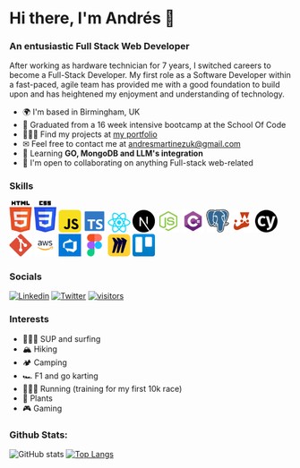 Hi there, I'm Andrés 👋
============================
### An entusiastic Full Stack Web Developer

After working as hardware technician for 7 years, I switched careers to become a Full-Stack Developer. My first role as a Software Developer within a fast-paced, agile team has provided me with a good foundation to build upon and has heightened my enjoyment and understanding of technology.

* 🌍 I'm based in Birmingham, UK
* 📜 Graduated from a 16 week intensive bootcamp at the School Of Code
* 👨🏼‍💻 Find my projects at [my portfolio](https://andres3m.github.io/personal-website/)
* ✉ Feel free to contact me at [andresmartinezuk@gmail.com](mailto:andresmartinezuk@gmail.com)
* 🌱 Learning **GO, MongoDB and LLM's integration**
* 🤝 I'm open to collaborating on anything Full-stack web-related

### Skills
<div style="display: inline_block" align="left">
  <img src="./img/html.svg" width="40">
  <img src="./img/css.svg" width="40">
  <img src="./img/js.svg" width="40">
  <img src="./img/ts.svg" width="40">
  <img src="./img/react.svg" width="40">
  <img src="./img/next_js_logo.png" width="40">
  <img src="./img/node.svg" width="40">
  <img src="./img/c_sharp_logo.png" width="40">
  <img src="./img/postgresql.svg" width="40">
  <img src="./img/jest.svg" width="40">
  <img src="./img/cypress.svg" width="40">
  <img src="./img/git.svg" width="40">
  <img src="./img/aws.png" width="40">
  <img src="./img/devops.png" width="40">
  <img src="./img/figma.svg" width="40">
  <img src="./img/miro.png" width="40">
  <img src="./img/trello.svg" width="40">
</div>

### Socials
[![Linkedin](https://img.shields.io/badge/-LinkedIn-blue?style=flat&logo=Linkedin&logoColor=white)](https://www.linkedin.com/in/andr%C3%A9s-e-036492108/)
[![Twitter](https://img.shields.io/twitter/follow/andrees3m?label=Twitter&style=social)](https://twitter.com/andrees3m)
[![visitors](https://visitor-badge.laobi.icu/badge?page_id=andres3m.andres3m)](https://github.com/andres3m/)
<!--![image](https://www.codewars.com/users/andres3m/badges/small) -->

### Interests
* 🏄🏽‍♂️ SUP and surfing
* 🏔 Hiking
* 🏕 Camping
* 🏎 F1 and go karting
* 🏃🏽‍♂️ Running (training for my first 10k race)
* 🍓 Plants
* 🎮 Gaming

### Github Stats:
<!-- [![GitHub Streak](http://github-readme-streak-stats.herokuapp.com?user=andres3m&theme=dark&hide_border=true)](https://git.io/streak-stats) -->
![GitHub stats](https://github-readme-stats.vercel.app/api?username=andres3m&show_icons=true&theme=dark&hide_border=true)
[![Top Langs](https://github-readme-stats.vercel.app/api/top-langs/?username=andres3m&layout=compact&theme=dark&hide_border=true)](https://github.com/anuraghazra/github-readme-stats)

